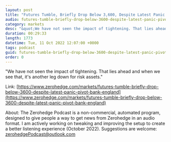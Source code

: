 ```yaml
---
layout: post
title: "Futures Tumble, Briefly Drop Below 3,600, Despite Latest Panic Pivot By Bank of England"
audio: futures-tumble-briefly-drop-below-3600-despite-latest-panic-pivot-bank-england-0
category: markets
desc: "&quot;We have not seen the impact of tightening. That lies ahead and when we see that, it's another leg down for risk assets.&quot;"
duration: 00:29:33
length: 1773
datetime: Tue, 11 Oct 2022 12:07:00 +0000
tags: podcast
guid: futures-tumble-briefly-drop-below-3600-despite-latest-panic-pivot-bank-england-0
order: 0
---
```

&quot;We have not seen the impact of tightening. That lies ahead and when we see that, it's another leg down for risk assets.&quot;

Link: [https://www.zerohedge.com/markets/futures-tumble-briefly-drop-below-3600-despite-latest-panic-pivot-bank-england](https://www.zerohedge.com/markets/futures-tumble-briefly-drop-below-3600-despite-latest-panic-pivot-bank-england)

About: The Zerohedge Podcast is a non-commercial, automated program, designed to give people a way to get news from Zerohedge in an audio format.  I am actively working on tweaking and improving the setup to create a better listening experience (October 2022).  Suggestions are welcome: [zerohedgePodcast@outlook.com](mailto:zerohedgePodcast@outlook.com)
